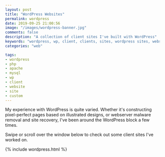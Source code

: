 ```yaml
---
layout: post
title: "WordPress Websites"
permalink: wordpress
date: 2019-09-25 21:00:56
image: "/images/wordpress-banner.jpg"
comments: false
description: "A collection of client sites I've built with WordPress"
keywords: "wordpress, wp, client, clients, sites, wordpress sites, website, websites, wordpress website, wordpress websites, client website, client site, client websites, client sites"
categories: "web"

tags:
- wordpress
- php
- apache
- mysql
- wp
- client
- website
- site
- custom
---
```


<p style="margin-top: 10px">
    My experience with WordPress is quite varied. Whether it's constructing pixel-perfect pages based on illustrated designs, or webserver malware removal and site recovery, I've been around the WordPress block a few times.
</p>
<p>
    Swipe or scroll over the window below to check out some client sites I've worked on.
</p>

{% include wordpress.html %}
